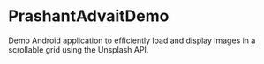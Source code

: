 # PrashantAdvaitDemo
Demo Android application to efficiently load and display images in a scrollable grid using the Unsplash API.
